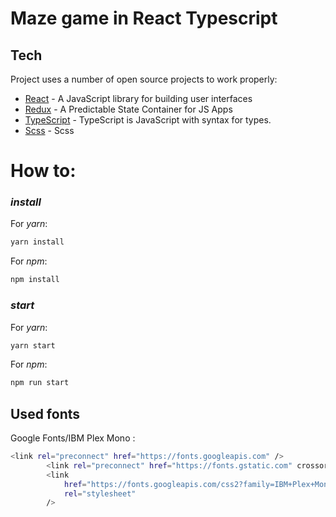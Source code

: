 # Maze game in React Typescript

## Tech

Project uses a number of open source projects to work properly:

-   [React](https://reactjs.org/) - A JavaScript library for building user interfaces
-   [Redux](https://redux.js.org/) - A Predictable State Container for JS Apps
-   [TypeScript](https://www.typescriptlang.org/) - TypeScript is JavaScript with syntax for types.
-   [Scss](https://sass-scss.ru/) - Scss

# How to:

### _install_

For _yarn_:

```sh
yarn install
```

For _npm_:

```sh
npm install
```

### _start_

For _yarn_:

```sh
yarn start
```

For _npm_:

```sh
npm run start
```

## Used fonts

Google Fonts/IBM Plex Mono :

```sh
<link rel="preconnect" href="https://fonts.googleapis.com" />
        <link rel="preconnect" href="https://fonts.gstatic.com" crossorigin />
        <link
            href="https://fonts.googleapis.com/css2?family=IBM+Plex+Mono:wght@200;300;400;500;600;700&display=swap"
            rel="stylesheet"
        />
```
